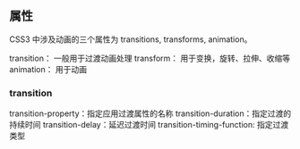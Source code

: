 
## 属性
CSS3 中涉及动画的三个属性为 transitions, transforms, animation。

transition： 一般用于过渡动画处理
transform： 用于变换，旋转、拉伸、收缩等
animation： 用于动画

### transition
transition-property：指定应用过渡属性的名称
transition-duration：指定过渡的持续时间
transition-delay：延迟过渡时间
transition-timing-function: 指定过渡类型

    